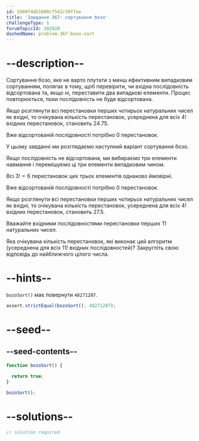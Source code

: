 ```yaml
---
id: 5900f4db1000cf542c50ffee
title: 'Завдання 367: сортування бозо'
challengeType: 1
forumTopicId: 302028
dashedName: problem-367-bozo-sort
---
```


# --description--

Сортування бозо, яке не варто плутати з менш ефективним випадковим сортуванням, полягає в тому, щоб перевірити, чи вхідна послідовність відсортована та, якщо ні, переставити два випадкові елементи. Процес повторюється, поки послідовність не буде відсортована.

Якщо розглянути всі перестановки перших чотирьох натуральних чисел як вхідні, то очікувана кількість перестановок, усереднена для всіх $4!$ вхідних перестановок, становить $24.75$.

Вже відсортованій послідовності потрібно 0 перестановок.

У цьому завданні ми розглядаємо наступний варіант сортування бозо.

Якщо послідовність не відсортована, ми вибираємо три елементи навмання і перемішуємо ці три елементи випадковим чином.

Всі $3! = 6$ перестановок цих трьох елементів однаково ймовірні.

Вже відсортованій послідовності потрібно 0 перестановок.

Якщо розглянути всі перестановки перших чотирьох натуральних чисел як вхідні, то очікувана кількість перестановок, усереднена для всіх $4!$ вхідних перестановок, становить $27.5$.

Вважайте вхідними послідовностями перестановки перших 11 натуральних чисел.

Яка очікувана кількість перестановок, які виконає цей алгоритм (усереднена для всіх $11!$ вхідних послідовностей)? Закругліть свою відповідь до найближчого цілого числа.

# --hints--

`bozoSort()` має повернути `48271207`.

```js
assert.strictEqual(bozoSort(), 48271207);
```

# --seed--

## --seed-contents--

```js
function bozoSort() {

  return true;
}

bozoSort();
```

# --solutions--

```js
// solution required
```
